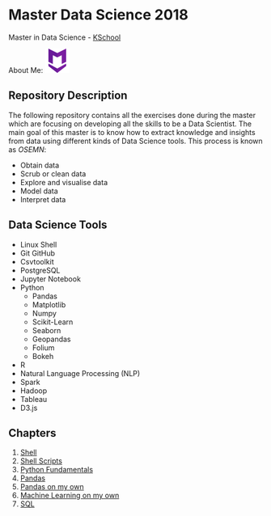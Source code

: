 # Master Data Science 2018
Master in Data Science - [KSchool](https://kschool.com/cursos/master-en-data-science-madrid/)

About Me: ![alt text](https://github.com/adam-p/markdown-here/raw/master/src/common/images/icon48.png "Logo Title Text 1")

## Repository Description
The following repository contains all the exercises done during the master which are focusing on 
developing all the skills to be a Data Scientist. The main goal of this master is to know how to extract knowledge and insights from data using different kinds of Data Science tools. This process is known as _OSEMN_:
- Obtain data
- Scrub or clean data
- Explore and visualise data
- Model data
- Interpret data
## Data Science Tools
- Linux Shell
- Git GitHub
- Csvtoolkit
- PostgreSQL
- Jupyter Notebook
- Python
	- Pandas
	- Matplotlib
	- Numpy
	- Scikit-Learn
	- Seaborn
	- Geopandas
	- Folium
	- Bokeh
- R
- Natural Language Processing (NLP)
- Spark
- Hadoop
- Tableau
- D3.js
## Chapters
1. [Shell](https://github.com/emunozlorenzo/MasterDataScience/tree/master/01_shell)
2. [Shell Scripts](https://github.com/emunozlorenzo/MasterDataScience/tree/master/02_shell_Scripts)
3. [Python Fundamentals](https://github.com/emunozlorenzo/MasterDataScience/tree/master/03_Python_Fundamentals_Class)
4. [Pandas](https://github.com/emunozlorenzo/MasterDataScience/tree/master/04_Pandas)
5. [Pandas on my own](https://github.com/emunozlorenzo/MasterDataScience/tree/master/05_Pandas_on_my_own)
6. [Machine Learning on my own](https://github.com/emunozlorenzo/MasterDataScience/tree/master/06_Machine_Learning_on_my_own)
7. [SQL](https://github.com/emunozlorenzo/MasterDataScience/tree/master/07_SQL)




